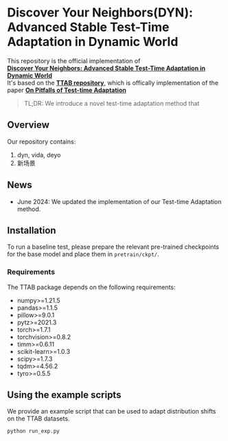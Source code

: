 # Discover Your Neighbors(DYN): Advanced Stable Test-Time Adaptation in Dynamic World

This repository is the official implementation of
<br>
**[Discover Your Neighbors: Advanced Stable Test-Time Adaptation in Dynamic World]()**
<br> 
It's based on the  **[TTAB repository](https://github.com/LINs-lab/ttab)**, which is offically implementation of the paper **[On Pitfalls of Test-time Adaptation](https://arxiv.org/abs/2306.03536)** 


> TL;DR: We introduce a novel test-time adaptation method that 


## Overview
Our repository contains:
1. dyn, vida, deyo
2. 新场景


## News
- June 2024: We updated the implementation of our Test-time Adaptation method.

## Installation
To run a baseline test, please prepare the relevant pre-trained checkpoints for the base model and place them in `pretrain/ckpt/`.
### Requirements
The TTAB package depends on the following requirements:

- numpy>=1.21.5
- pandas>=1.1.5
- pillow>=9.0.1
- pytz>=2021.3
- torch>=1.7.1
- torchvision>=0.8.2
- timm>=0.6.11
- scikit-learn>=1.0.3
- scipy>=1.7.3
- tqdm>=4.56.2
- tyro>=0.5.5

## Using the example scripts
We provide an example script that can be used to adapt distribution shifts on the TTAB datasets. 

```bash
python run_exp.py
```





